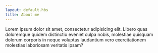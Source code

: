 ```yaml
---
layout: default.hbs
title: About me
---
```


Lorem ipsum dolor sit amet, consectetur adipisicing elit. Libero quas doloremque quidem distinctio eveniet culpa nobis, molestiae quisquam dolorum corporis in neque voluptas laudantium vero exercitationem molestias laboriosam veritatis ipsam?
